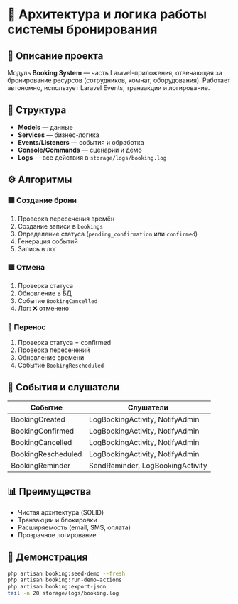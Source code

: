 # 🧭 Архитектура и логика работы системы бронирования

## 📘 Описание проекта
Модуль **Booking System** — часть Laravel-приложения, отвечающая за бронирование ресурсов (сотрудников, комнат, оборудования).
Работает автономно, использует Laravel Events, транзакции и логирование.

## 🧱 Структура
- **Models** — данные
- **Services** — бизнес-логика
- **Events/Listeners** — события и обработка
- **Console/Commands** — сценарии и демо
- **Logs** — все действия в `storage/logs/booking.log`

## ⚙️ Алгоритмы

### 🟩 Создание брони
1. Проверка пересечения времён
2. Создание записи в `bookings`
3. Определение статуса (`pending_confirmation` или `confirmed`)
4. Генерация событий
5. Запись в лог

### 🟥 Отмена
1. Проверка статуса
2. Обновление в БД
3. Событие `BookingCancelled`
4. Лог: ❌ отменено

### 🔄 Перенос
1. Проверка статуса = confirmed
2. Проверка пересечений
3. Обновление времени
4. Событие `BookingRescheduled`

## 🧩 События и слушатели
| Событие | Слушатели |
|----------|------------|
| BookingCreated | LogBookingActivity, NotifyAdmin |
| BookingConfirmed | LogBookingActivity, NotifyAdmin |
| BookingCancelled | LogBookingActivity, NotifyAdmin |
| BookingRescheduled | LogBookingActivity, NotifyAdmin |
| BookingReminder | SendReminder, LogBookingActivity |

## 📊 Преимущества
- Чистая архитектура (SOLID)
- Транзакции и блокировки
- Расширяемость (email, SMS, оплатa)
- Прозрачное логирование

## 🚀 Демонстрация
```bash
php artisan booking:seed-demo --fresh
php artisan booking:run-demo-actions
php artisan booking:export-json
tail -n 20 storage/logs/booking.log

